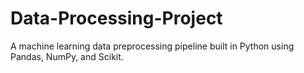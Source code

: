 # Data-Processing-Project
A machine learning data preprocessing pipeline built in Python using Pandas, NumPy, and Scikit.
